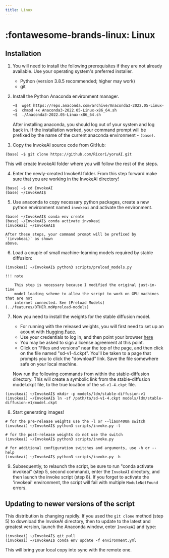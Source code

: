 ```yaml
---
title: Linux
---
```


# :fontawesome-brands-linux: Linux

## Installation

1. You will need to install the following prerequisites if they are not already
   available. Use your operating system's preferred installer.

    - Python (version 3.8.5 recommended; higher may work)
    - git

2. Install the Python Anaconda environment manager.

    ```bash
    ~$  wget https://repo.anaconda.com/archive/Anaconda3-2022.05-Linux-x86_64.sh
    ~$  chmod +x Anaconda3-2022.05-Linux-x86_64.sh
    ~$  ./Anaconda3-2022.05-Linux-x86_64.sh
    ```

    After installing anaconda, you should log out of your system and log back in. If
    the installation worked, your command prompt will be prefixed by the name of the
    current anaconda environment - `(base)`.

3. Copy the InvokeAI source code from GitHub:

```
(base) ~$ git clone https://github.com/Ricori/yoruAI.git
```

This will create InvokeAI folder where you will follow the rest of the steps.

4. Enter the newly-created InvokeAI folder. From this step forward make sure that you are working in the InvokeAI directory!

```
(base) ~$ cd InvokeAI
(base) ~/InvokeAI$
```

5. Use anaconda to copy necessary python packages, create a new python
   environment named `invokeai` and activate the environment.


```
(base) ~/InvokeAI$ conda env create
(base) ~/InvokeAI$ conda activate invokeai
(invokeai) ~/InvokeAI$
```

    After these steps, your command prompt will be prefixed by `(invokeai)` as shown
    above.

6. Load a couple of small machine-learning models required by stable diffusion:


```
(invokeai) ~/InvokeAI$ python3 scripts/preload_models.py
```

    !!! note

        This step is necessary because I modified the original just-in-time
        model loading scheme to allow the script to work on GPU machines that are not
        internet connected. See [Preload Models](../features/OTHER.md#preload-models)

7. Now you need to install the weights for the stable diffusion model.

      - For running with the released weights, you will first need to set up an acount
        with [Hugging Face](https://huggingface.co).
      - Use your credentials to log in, and then point your browser [here](https://huggingface.co/CompVis/stable-diffusion-v-1-4-original.)
      - You may be asked to sign a license agreement at this point.
      - Click on "Files and versions" near the top of the page, and then click on the
        file named "sd-v1-4.ckpt". You'll be taken to a page that prompts you to click
        the "download" link. Save the file somewhere safe on your local machine.

      Now run the following commands from within the stable-diffusion directory.
      This will create a symbolic link from the stable-diffusion model.ckpt file, to
      the true location of the `sd-v1-4.ckpt` file.


```
(invokeai) ~/InvokeAI$ mkdir -p models/ldm/stable-diffusion-v1
(invokeai) ~/InvokeAI$ ln -sf /path/to/sd-v1-4.ckpt models/ldm/stable-diffusion-v1/model.ckpt
```

8. Start generating images!

```
# for the pre-release weights use the -l or --liaon400m switch
(invokeai) ~/InvokeAI$ python3 scripts/invoke.py -l

# for the post-release weights do not use the switch
(invokeai) ~/InvokeAI$ python3 scripts/invoke.py

# for additional configuration switches and arguments, use -h or --help
(invokeai) ~/InvokeAI$ python3 scripts/invoke.py -h
```

9. Subsequently, to relaunch the script, be sure to run "conda activate invokeai" (step 5, second command), enter the `InvokeAI` directory, and then launch the invoke script (step 8). If you forget to activate the 'invokeai' environment, the script will fail with multiple `ModuleNotFound` errors.

## Updating to newer versions of the script


This distribution is changing rapidly. If you used the `git clone` method (step 5) to download the InvokeAI directory, then to update to the latest and greatest version, launch the Anaconda window, enter `InvokeAI` and type:

```
(invokeai) ~/InvokeAI$ git pull
(invokeai) ~/InvokeAI$ conda env update -f environment.yml
```

This will bring your local copy into sync with the remote one.
